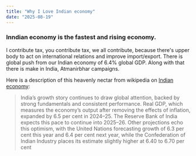 ```yaml
---
title: "Why I Love Indian economy"
date: "2025-08-19"
---
```


### Inndian economy is the fastest and rising economy.

I contribute tax, you contribute tax, we all contribute, because there's upper body to act on international relations and improve import/export. There is global push from our Indian economy of 6.4% global GDP. Along with that there is make in India, Atmanirbhar campaigns.

Here is a description of this heavenly nectar from wikipedia on [Indian economy](https://www.pib.gov.in/PressNoteDetails.aspx?NoteId=154840&ModuleId=3): 

> India’s growth story continues to draw global attention, backed by
> strong fundamentals and consistent performance. Real GDP, which measures
> the economy’s output after removing the effects of inflation, expanded 
> by 6.5 per cent in 2024–25. The Reserve Bank of India expects this pace
> to continue into 2025–26. Other projections echo this optimism, with the
> United Nations forecasting growth of 6.3 per cent this year and 6.4 per
> cent next year, while the Confederation of Indian Industry places its 
> estimate slightly higher at 6.40 to 6.70 per cent